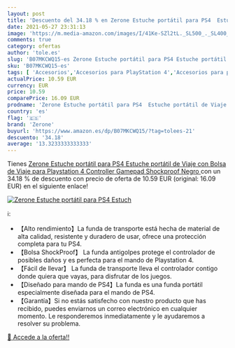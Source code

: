 ```yaml
---
layout: post
title: 'Descuento del 34.18 % en Zerone Estuche portátil para PS4  Estuch'
date: 2021-05-27 23:31:13
image: 'https://m.media-amazon.com/images/I/41Ke-SZl2tL._SL500_._SL400_.jpg'
comments: true
category: ofertas
author: 'tole.es'
slug: 'B07MKCWQ15-es Zerone Estuche portátil para PS4 Estuche portátil de Viaje...'
sku: 'B07MKCWQ15-es'
tags: [ 'Accesorios','Accesorios para PlayStation 4','Accesorios para portátiles y netbooks','Bandoleras y bolsas mensajero para portátiles y netbooks','Bolsas y fundas para portátiles y netbooks','Hardware y juegos para PlayStation 4','Informática','Videojuegos','playstation','ps4','zerone', ]
actualPrice: 10.59 EUR
currency: EUR
price: 10.59
comparePrice: 16.09 EUR
prodname: 'Zerone Estuche portátil para PS4  Estuche portátil de Viaje con Bolsa de Viaje para Playstation 4 Controller Gamepad  Shockproof  Negro '
country: 'es'
flag: '🇪🇸'
brand: 'Zerone'
buyurl: 'https://www.amazon.es/dp/B07MKCWQ15/?tag=tolees-21'
descuento: '34.18'
average: '13.3233333333333'
---
```


Tienes [Zerone Estuche portátil para PS4  Estuche portátil de Viaje con Bolsa de Viaje para Playstation 4 Controller Gamepad  Shockproof  Negro ](https://www.amazon.es/dp/B07MKCWQ15/?tag=tolees-21) con un 34.18 % de descuento con precio de oferta de 10.59 EUR (original: 16.09 EUR) en el siguiente enlace!

[![Zerone Estuche portátil para PS4  Estuch](https://m.media-amazon.com/images/I/41Ke-SZl2tL._SL500_._SL400_.jpg)](https://www.amazon.es/dp/B07MKCWQ15/?tag=tolees-21)

ℹ️:

- 【Alto rendimiento】La funda de transporte está hecha de material de alta calidad, resistente y duradero de usar, ofrece una protección completa para tu PS4.
- 【Bolsa ShockProof】 La funda antigolpes protege el controlador de posibles daños y es perfecta para el mando de Playstation 4.
- 【Fácil de llevar】 La funda de transporte lleva el controlador contigo donde quiera que vayas, para disfrutar de los juegos.
- 【Diseñado para mando de PS4】La funda es una funda portátil especialmente diseñada para el mando de PS4.
- 【Garantía】Si no estás satisfecho con nuestro producto que has recibido, puedes enviarnos un correo electrónico en cualquier momento. Le responderemos inmediatamente y le ayudaremos a resolver su problema.

[🛒 Accede a la oferta!!](https://www.amazon.es/dp/B07MKCWQ15/?tag=tolees-21)
